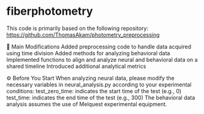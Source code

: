 # fiberphotometry
This code is primarily based on the following repository:
https://github.com/ThomasAkam/photometry_preprocessing

🔧 Main Modifications
Added preprocessing code to handle data acquired using time division
Added methods for analyzing behavioral data
Implemented functions to align and analyze neural and behavioral data on a shared timeline
Introduced additional analytical metrics

⚙️ Before You Start
When analyzing neural data, please modify the necessary variables in neural_analysis.py according to your experimental conditions:
test_zero_time: indicates the start time of the test (e.g., 0)
test_time: indicates the end time of the test (e.g., 300)
The behavioral data analysis assumes the use of Melquest experimental equipment.
